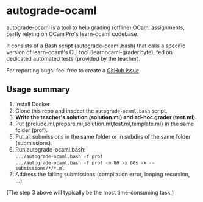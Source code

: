 autograde-ocaml
===============

autograde-ocaml is a tool to help grading (offline) OCaml assignments,
partly relying on OCamlPro's learn-ocaml codebase.

It consists of a Bash script (autograde-ocaml.bash) that calls a
specific version of learn-ocaml's CLI tool (learnocaml-grader.byte),
fed on dedicated automated tests (provided by the teacher).

For reporting bugs: feel free to create a [GitHub issue](https://github.com/pfitaxel/autograde-ocaml/issues/new).

Usage summary
-------------

1. Install Docker
2. Clone this repo and inspect the `autograde-ocaml.bash` script.
3. **Write the teacher's solution (solution.ml) and ad-hoc grader (test.ml).**
4. Put {prelude.ml,prepare.ml,solution.ml,test.ml,template.ml} in the same folder (prof).
5. Put all submissions in the same folder or in subdirs of the same folder (submissions).
6. Run autograde-ocaml.bash:  
   `.../autograde-ocaml.bash -f prof`  
   `.../autograde-ocaml.bash -f prof -m 80 -x 60s -k -- submissions/*/*.ml`  
7. Address the failing submissions (compilation error, looping recursion, ...).

(The step 3 above will typically be the most time-consuming task.)
